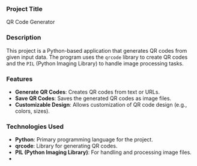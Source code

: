 
### Project Title
QR Code Generator

### Description
This project is a Python-based application that generates QR codes from given input data. The program uses the `qrcode` library to create QR codes and the `PIL` (Python Imaging Library) to handle image processing tasks.

### Features
- **Generate QR Codes**: Creates QR codes from text or URLs.
- **Save QR Codes**: Saves the generated QR codes as image files.
- **Customizable Design**: Allows customization of QR code design (e.g., colors, sizes).

### Technologies Used
- **Python**: Primary programming language for the project.
- **qrcode**: Library for generating QR codes.
- **PIL (Python Imaging Library)**: For handling and processing image files.
- 
